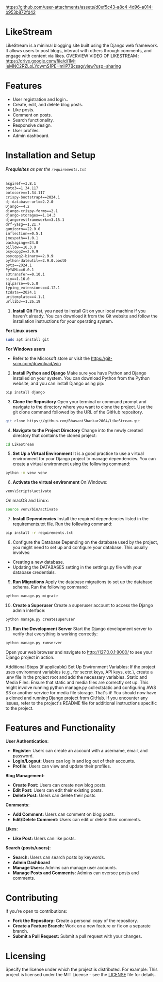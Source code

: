 

https://github.com/user-attachments/assets/d0ef5c43-a8c4-4d96-a014-b953b872fd42

# LikeStream
LikeStream is a minimal blogging site built using the Django web framework. It allows users to post blogs, interact with others through comments, and engage with content via likes.
OVERVIEW VIDEO OF LIKESTREAM : https://drive.google.com/file/d/1M-ieMNC2RZLoLYdwmS1PEHmilP7Bcsag/view?usp=sharing
# Features

- User registration and login..
- Create, edit, and delete blog posts.
- Like posts.
- Comment on posts.
- Search functionality.
- Responsive design.
- User profiles.
- Admin dashboard.

# Installation and Setup

###### **Prequisites** as per the `requirements.txt`

``` txt
asgiref==3.8.1
boto3==1.34.117
botocore==1.34.117
crispy-bootstrap4==2024.1
dj-database-url==2.2.0
Django==4.2
django-crispy-forms==2.1
django-storages==1.14.3
djangorestframework==3.15.1
drf-yasg==1.21.7
gunicorn==22.0.0
inflection==0.5.1
jmespath==1.0.1
packaging==24.0
pillow==10.3.0
psycopg2==2.9.9
psycopg2-binary==2.9.9
python-dateutil==2.9.0.post0
pytz==2024.1
PyYAML==6.0.1
s3transfer==0.10.1
six==1.16.0
sqlparse==0.5.0
typing_extensions==4.12.1
tzdata==2024.1
uritemplate==4.1.1
urllib3==1.26.19
```

1. **Install Git**
First, you need to install Git on your local machine if you haven't already. You can download it from the Git website and follow the installation instructions for your operating system.

**For Linux users**
```bash
sudo apt install git 
```

**For Windows users**
- Refer to the Microsoft store or visit the https://git-scm.com/download/win

2. **Install Python and Django**
Make sure you have Python and Django installed on your system. You can download Python from the Python website, and you can install Django using pip:

``` bash
pip install django
```

3. **Clone the Repository**
Open your terminal or command prompt and navigate to the directory where you want to clone the project. Use the git clone command followed by the URL of the GitHub repository.

``` bash
git clone https://github.com/BhavaniShankar2004/LikeStream.git
```

4. **Navigate to the Project Directory**
Change into the newly created directory that contains the cloned project:

```bash
cd LikeStream
```

5. **Set Up a Virtual Environment**
It is a good practice to use a virtual environment for your Django project to manage dependencies. You can create a virtual environment using the following command:

```bash
python -m venv venv
```


6. **Activate the virtual environment**
On Windows:
``` powershell
venv\Scripts\activate
```

On macOS and Linux:
``` bash
source venv/bin/activate
```


7. **Install Dependencies**
Install the required dependencies listed in the requirements.txt file. Run the following command:

``` bash
pip install -r requirements.txt
```

8. Configure the Database
Depending on the database used by the project, you might need to set up and configure your database. This usually involves:
- Creating a new database.
- Updating the DATABASES setting in the settings.py file with your database credentials.

9. **Run Migrations**
Apply the database migrations to set up the database schema. Run the following command:

``` bash
python manage.py migrate
```

10. **Create a Superuser**
Create a superuser account to access the Django admin interface:

``` bash
python manage.py createsuperuser
```

11. **Run the Development Server**
Start the Django development server to verify that everything is working correctly:

``` bash
python manage.py runserver
```

Open your web browser and navigate to http://127.0.0.1:8000/ to see your Django project in action.


Additional Steps (if applicable)
Set Up Environment Variables: If the project uses environment variables (e.g., for secret keys, API keys, etc.), create a .env file in the project root and add the necessary variables.
Static and Media Files: Ensure that static and media files are correctly set up. This might involve running python manage.py collectstatic and configuring AWS S3 or another service for media file storage.
That's it! You should now have a cloned and running Django project from GitHub. If you encounter any issues, refer to the project's README file for additional instructions specific to the project.



# Features and Functionality

**User Authentication:**
- **Register:** Users can create an account with a username, email, and password.
- **Login/Logout**: Users can log in and log out of their accounts.
- **Profile**: Users can view and update their profiles.

**Blog Management:**
- **Create Post:** Users can create new blog posts.
- **Edit Post:** Users can edit their existing posts.
- **Delete Post:** Users can delete their posts.

**Comments:**
- **Add Comment:** Users can comment on blog posts.
- **Edit/Delete Comment:** Users can edit or delete their comments.

**Likes:**
- **Like Post:** Users can like posts.


**Search (posts/users):**
- **Search:** Users can search posts by keywords.
- **Admin Dashboard**
- **Manage Users:** Admins can manage user accounts.
- **Manage Posts and Comments:** Admins can oversee posts and comments.


# Contributing

If you’re open to contributions:

- **Fork the Repository:** Create a personal copy of the repository.
- **Create a Feature Branch:** Work on a new feature or fix on a separate branch.
- **Submit a Pull Request:** Submit a pull request with your changes.


# Licensing

Specify the license under which the project is distributed. For example:
This project is licensed under the MIT License - see the [LICENSE]() file for details.

